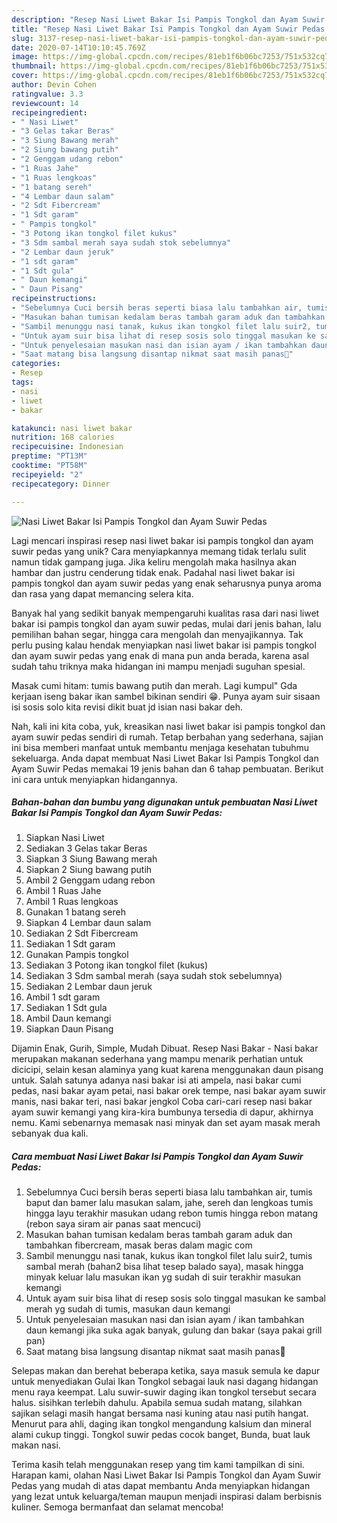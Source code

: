```yaml
---
description: "Resep Nasi Liwet Bakar Isi Pampis Tongkol dan Ayam Suwir Pedas Anti Gagal"
title: "Resep Nasi Liwet Bakar Isi Pampis Tongkol dan Ayam Suwir Pedas Anti Gagal"
slug: 3137-resep-nasi-liwet-bakar-isi-pampis-tongkol-dan-ayam-suwir-pedas-anti-gagal
date: 2020-07-14T10:10:45.769Z
image: https://img-global.cpcdn.com/recipes/81eb1f6b06bc7253/751x532cq70/nasi-liwet-bakar-isi-pampis-tongkol-dan-ayam-suwir-pedas-foto-resep-utama.jpg
thumbnail: https://img-global.cpcdn.com/recipes/81eb1f6b06bc7253/751x532cq70/nasi-liwet-bakar-isi-pampis-tongkol-dan-ayam-suwir-pedas-foto-resep-utama.jpg
cover: https://img-global.cpcdn.com/recipes/81eb1f6b06bc7253/751x532cq70/nasi-liwet-bakar-isi-pampis-tongkol-dan-ayam-suwir-pedas-foto-resep-utama.jpg
author: Devin Cohen
ratingvalue: 3.3
reviewcount: 14
recipeingredient:
- " Nasi Liwet"
- "3 Gelas takar Beras"
- "3 Siung Bawang merah"
- "2 Siung bawang putih"
- "2 Genggam udang rebon"
- "1 Ruas Jahe"
- "1 Ruas lengkoas"
- "1 batang sereh"
- "4 Lembar daun salam"
- "2 Sdt Fibercream"
- "1 Sdt garam"
- " Pampis tongkol"
- "3 Potong ikan tongkol filet kukus"
- "3 Sdm sambal merah saya sudah stok sebelumnya"
- "2 Lembar daun jeruk"
- "1 sdt garam"
- "1 Sdt gula"
- " Daun kemangi"
- " Daun Pisang"
recipeinstructions:
- "Sebelumnya Cuci bersih beras seperti biasa lalu tambahkan air, tumis baput dan bamer lalu masukan salam, jahe, sereh dan lengkoas tumis hingga layu terakhir masukan udang rebon tumis hingga rebon matang (rebon saya siram air panas saat mencuci)"
- "Masukan bahan tumisan kedalam beras tambah garam aduk dan tambahkan fibercream, masak beras dalam magic com"
- "Sambil menunggu nasi tanak, kukus ikan tongkol filet lalu suir2, tumis sambal merah (bahan2 bisa lihat tesep balado saya), masak hingga minyak keluar lalu masukan ikan yg sudah di suir terakhir masukan kemangi"
- "Untuk ayam suir bisa lihat di resep sosis solo tinggal masukan ke sambal merah yg sudah di tumis, masukan daun kemangi"
- "Untuk penyelesaian masukan nasi dan isian ayam / ikan tambahkan daun kemangi jika suka agak banyak, gulung dan bakar (saya pakai grill pan)"
- "Saat matang bisa langsung disantap nikmat saat masih panas🤤"
categories:
- Resep
tags:
- nasi
- liwet
- bakar

katakunci: nasi liwet bakar 
nutrition: 168 calories
recipecuisine: Indonesian
preptime: "PT13M"
cooktime: "PT58M"
recipeyield: "2"
recipecategory: Dinner

---
```



![Nasi Liwet Bakar Isi Pampis Tongkol dan Ayam Suwir Pedas](https://img-global.cpcdn.com/recipes/81eb1f6b06bc7253/751x532cq70/nasi-liwet-bakar-isi-pampis-tongkol-dan-ayam-suwir-pedas-foto-resep-utama.jpg)

Lagi mencari inspirasi resep nasi liwet bakar isi pampis tongkol dan ayam suwir pedas yang unik? Cara menyiapkannya memang tidak terlalu sulit namun tidak gampang juga. Jika keliru mengolah maka hasilnya akan hambar dan justru cenderung tidak enak. Padahal nasi liwet bakar isi pampis tongkol dan ayam suwir pedas yang enak seharusnya punya aroma dan rasa yang dapat memancing selera kita.

Banyak hal yang sedikit banyak mempengaruhi kualitas rasa dari nasi liwet bakar isi pampis tongkol dan ayam suwir pedas, mulai dari jenis bahan, lalu pemilihan bahan segar, hingga cara mengolah dan menyajikannya. Tak perlu pusing kalau hendak menyiapkan nasi liwet bakar isi pampis tongkol dan ayam suwir pedas yang enak di mana pun anda berada, karena asal sudah tahu triknya maka hidangan ini mampu menjadi suguhan spesial.

Masak cumi hitam: tumis bawang putih dan merah. Lagi kumpul&#34; Gda kerjaan iseng bakar ikan sambel bikinan sendiri 😁. Punya ayam suir sisaan isi sosis solo kita revisi dikit buat jd isian nasi bakar deh.


Nah, kali ini kita coba, yuk, kreasikan nasi liwet bakar isi pampis tongkol dan ayam suwir pedas sendiri di rumah. Tetap berbahan yang sederhana, sajian ini bisa memberi manfaat untuk membantu menjaga kesehatan tubuhmu sekeluarga. Anda dapat membuat Nasi Liwet Bakar Isi Pampis Tongkol dan Ayam Suwir Pedas memakai 19 jenis bahan dan 6 tahap pembuatan. Berikut ini cara untuk menyiapkan hidangannya.

<!--inarticleads1-->

##### Bahan-bahan dan bumbu yang digunakan untuk pembuatan Nasi Liwet Bakar Isi Pampis Tongkol dan Ayam Suwir Pedas:

1. Siapkan  Nasi Liwet
1. Sediakan 3 Gelas takar Beras
1. Siapkan 3 Siung Bawang merah
1. Siapkan 2 Siung bawang putih
1. Ambil 2 Genggam udang rebon
1. Ambil 1 Ruas Jahe
1. Ambil 1 Ruas lengkoas
1. Gunakan 1 batang sereh
1. Siapkan 4 Lembar daun salam
1. Sediakan 2 Sdt Fibercream
1. Sediakan 1 Sdt garam
1. Gunakan  Pampis tongkol
1. Sediakan 3 Potong ikan tongkol filet (kukus)
1. Sediakan 3 Sdm sambal merah (saya sudah stok sebelumnya)
1. Sediakan 2 Lembar daun jeruk
1. Ambil 1 sdt garam
1. Sediakan 1 Sdt gula
1. Ambil  Daun kemangi
1. Siapkan  Daun Pisang


Dijamin Enak, Gurih, Simple, Mudah Dibuat. Resep Nasi Bakar - Nasi bakar merupakan makanan sederhana yang mampu menarik perhatian untuk dicicipi, selain kesan alaminya yang kuat karena menggunakan daun pisang untuk. Salah satunya adanya nasi bakar isi ati ampela, nasi bakar cumi pedas, nasi bakar ayam petai, nasi bakar orek tempe, nasi bakar ayam suwir manis, nasi bakar teri, nasi bakar jengkol Coba cari-cari resep nasi bakar ayam suwir kemangi yang kira-kira bumbunya tersedia di dapur, akhirnya nemu. Kami sebenarnya memasak nasi minyak dan set ayam masak merah sebanyak dua kali. 

<!--inarticleads2-->

##### Cara membuat Nasi Liwet Bakar Isi Pampis Tongkol dan Ayam Suwir Pedas:

1. Sebelumnya Cuci bersih beras seperti biasa lalu tambahkan air, tumis baput dan bamer lalu masukan salam, jahe, sereh dan lengkoas tumis hingga layu terakhir masukan udang rebon tumis hingga rebon matang (rebon saya siram air panas saat mencuci)
1. Masukan bahan tumisan kedalam beras tambah garam aduk dan tambahkan fibercream, masak beras dalam magic com
1. Sambil menunggu nasi tanak, kukus ikan tongkol filet lalu suir2, tumis sambal merah (bahan2 bisa lihat tesep balado saya), masak hingga minyak keluar lalu masukan ikan yg sudah di suir terakhir masukan kemangi
1. Untuk ayam suir bisa lihat di resep sosis solo tinggal masukan ke sambal merah yg sudah di tumis, masukan daun kemangi
1. Untuk penyelesaian masukan nasi dan isian ayam / ikan tambahkan daun kemangi jika suka agak banyak, gulung dan bakar (saya pakai grill pan)
1. Saat matang bisa langsung disantap nikmat saat masih panas🤤


Selepas makan dan berehat beberapa ketika, saya masuk semula ke dapur untuk menyediakan Gulai Ikan Tongkol sebagai lauk nasi dagang hidangan menu raya keempat. Lalu suwir-suwir daging ikan tongkol tersebut secara halus. sisihkan terlebih dahulu. Apabila semua sudah matang, silahkan sajikan selagi masih hangat bersama nasi kuning atau nasi putih hangat. Menurut para ahli, daging ikan tongkol mengandung kalsium dan mineral alami cukup tinggi. Tongkol suwir pedas cocok banget, Bunda, buat lauk makan nasi. 

Terima kasih telah menggunakan resep yang tim kami tampilkan di sini. Harapan kami, olahan Nasi Liwet Bakar Isi Pampis Tongkol dan Ayam Suwir Pedas yang mudah di atas dapat membantu Anda menyiapkan hidangan yang lezat untuk keluarga/teman maupun menjadi inspirasi dalam berbisnis kuliner. Semoga bermanfaat dan selamat mencoba!
